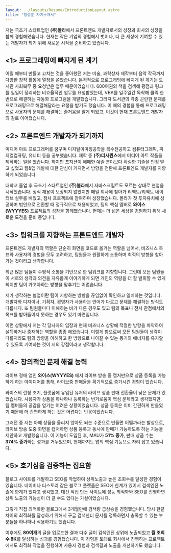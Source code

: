 ```yaml
---
layout: ../layouts/Resume/IntroductionLayout.astro
title: "정성훈 자기소개서"
---
```


저는 극초기 스타트업인 **(주)볼라**에서 프론트엔드 개발자로서의 성장과 회사의 성장을 함께 경험해왔습니다. 현재는 작은 기업의 경험에서 벗어나, 더 큰 세상에 기여할 수 있는 개발자가 되기 위해 새로운 시작을 준비하고 있습니다.

## **<1> 프로그래밍에 빠지게 된 계기**

어릴 때부터 만들고 고치는 것을 좋아했던 저는 미술, 과학상자 제작부터 음악 작곡까지 다양한 창작 활동에 열정을 쏟았습니다. 본격적으로 프로그래밍에 빠지게 된 계기는 도서관 사회복무 중 요청받은 업무 때문이었습니다. 600여권의 책을 검색해 평점과 링크를 일일이 정리하는 비효율적인 업무를 요청받았는데, VBA를 일주일간 독학해 클릭 한 번으로 해결하는 자동화 프로그램을 개발했습니다. 그러자 도서관의 각종 곤란한 문제를 프로그래밍으로 해결해달라는 요청을 받기도 했습니다. 이 때의 경험을 통해 프로그래밍으로 사용자의 문제를 해결하는 즐거움을 알게 되었고, 이것이 현재 프론트엔드 개발자의 길로 이어졌습니다.

## **<2> 프론트엔드 개발자가 되기까지**

미디어 아트 프로그래머를 꿈꾸며 디지털이미징공학을 복수전공하고 컴퓨터그래픽, 피지컬컴퓨팅, 유니티 등을 공부했습니다. 재학 중 **(주)더시퀀스**에서 미디어 아트 작품을 제작하는 일을 했습니다. 하지만 포지션이 애매한 예술 분야보다 확실한 기술을 인정 받고 싶었고 웹&앱 개발에 대한 관심이 커지면서 방향을 전환해 프론트엔드 개발자를 지향하게 되었습니다.

대학교 졸업 후 극초기 스타트업인 **(주)볼라**에서 자바스크립트도 모르는 상태로 현업을 시작했습니다. 정식 채용이 보장되지 않았지만 매일 회사에 찾아가 리액트/리액트 네이티브 실무를 배웠고, 점차 프로젝트에 참여하며 성장했습니다. 볼라가 첫 투자유치에 성공하며 법인으로 전환할 때 정규직으로 채용되었고, 팀의 핵심 멤버로 **와이스(WYYYES)** 프로젝트의 성장을 함께했습니다. 현재는 더 넓은 세상을 경험하기 위해 새로운 도전을 준비 중입니다.

## **<3> 팀워크를 지향하는 프론트엔드 개발자**

프론트엔드 개발자의 역할은 단순히 화면을 코드로 옮기는 역할을 넘어서, 비즈니스 목표와 사용자의 경험을 모두 고려하고, 팀원들과 원활하게 소통하며 최적의 방향을 찾아가는 것이라고 생각합니다.

최근 많은 팀들이 수평적 소통을 기반으로 한 팀워크를 지향합니다. 그런데 모든 팀원들이 서로의 생각과 의견을 자유롭게 이야기하게 되면 개인의 역량을 더 잘 발휘할 수 있게 되지만 팀이 가고자하는 방향을 맞추기는 어렵습니다.

제가 생각하는 협업이란 팀이 지향하는 방향을 끊임없이 확인하고 일치하는 것입니다. 개발자와 디자이너, 기획자, 경영자가 사용하는 언어가 다르고 문제를 해결하는 방식도 다릅니다. 또 팀원들마다 이해하는 바가 다른 경우도 있고 팀의 목표나 전사 관점에서의 목표를 받아들이지 못하는 경우도 있기 마련입니다.

이런 상황에서 저는 각 당사자의 입장과 현재 비즈니스 상황에 적절한 방향을 파악하여 설득하거나 중재하는 역할을 종종 해왔습니다. 이렇게 함으로써 모든 팀원들이 생각이 다를지라도 팀의 방향을 이해하고 한 방향으로 나아갈 수 있는 동기와 에너지를 유지할 수 있도록 기여하는 것이 저의 강점이라고 생각합니다.

## **<4> 창의적인 문제 해결 능력**

라이브 경매 앱인 **와이스(WYYYES)** 에서 라이브 방송 중 캡처만으로 상품 등록을 가능하게 하는 아이디어를 통해, 라이브중 판매율을 획기적으로 증가시킨 경험이 있습니다.

와이스의 런칭 초기, 플랫폼에 유입된 유저의 라이브 상품 판매 전환율이 낮은 문제가 있었습니다. 사용자가 상품을 하나하나 등록하는 번거로움이 핵심 문제라고 생각했지만, 팀 멤버들의 공감을 얻기는 어려운 상황이었습니다. 상품 등록은 이미 간편하게 만들었기 때문에 더 간편하게 하는 것은 어렵다는 반응이었습니다.

그러던 중 저는 아예 상품을 올리지 않아도 되는 수준으로 만들면 어떨까라는 발상으로, 라이브 방송 도중 화면을 캡처하면 상품 등록과 동시에 판매가 가능하도록 하는 기능을 제안하고 개발했습니다. 이 기능이 도입된 후, MAU가 **51% 증가**, 판매 상품 수는 **374% 증가**하는 성과를 거두었으며, 현재까지도 앱의 핵심 기능으로 자리 잡고 있습니다.

## **<5> 호기심을 검증하는 집요함**

블로그 사이트를 개발하고 SEO를 작업하여 상위노출과 높은 조회수를 달성한 경험이 있습니다. 네이버나 티스토리 같은 블로그 플랫폼은 SEO에 한계가 있어서 검색엔진 노출에 한계가 있다고 생각했고, 대신 직접 만든 사이트에 성능 최적화와 SEO를 진행하면 상위 노출의 가능성이 더 클 수도 있다는 가설이었습니다.

그렇게 직접 최적화한 블로그에서 3개월만에 검색량 급상승을 경험했습니다. 당시 한끝 차이의 최적화를 달성하기 위해서 구글 검색센터 문서를 정독하면서 충족할 수 있는 부분들을 하나하나 적용하기도 했습니다.

이후에도 **80여개**의 글을 업로드한 결과 다수 글이 검색엔진 상위에 노출되었고 **월 조회수 8K**를 달성하는 성과를 경험했습니다. 이 경험을 토대로 회사에서 진행하는 프로젝트에서도 최적화 작업을 진행하여 사용자 경험과 검색결과 노출을 개선하기도 했습니다.
